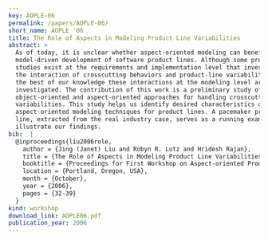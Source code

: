 ```yaml
---
key: AOPLE-06
permalink: /papers/AOPLE-06/
short_name: AOPLE '06
title: The Role of Aspects in Modeling Product Line Variabilities
abstract: >
  As of today, it is unclear whether aspect-oriented modeling can benefit the
  model-driven development of software product lines. Although some preliminary
  studies exist at the requirements and implementation level that investigate
  the interaction of crosscutting behaviors and product-line variabilities, to
  the best of our knowledge these interactions at the modeling level are not yet
  investigated. The contribution of this work is a preliminary study of the
  object-oriented and aspect-oriented approaches for handling crosscutting
  variabilities. This study helps us identify desired characteristics of
  aspect-oriented modeling techniques for product lines. A pacemaker product
  line, extracted from the real industry case, serves as a running example to
  illustrate our findings.
bib:  |
  @inproceedings{liu2006role,
    author = {Jing (Janet) Liu and Robyn R. Lutz and Hridesh Rajan},
    title = {The Role of Aspects in Modeling Product Line Variabilities},
    booktitle = {Proceedings for First Workshop on Aspect-oriented Product Line Engineering (AOPLE-1)},
    location = {Portland, Oregon, USA},
    month = {October},
    year = {2006},
    pages = {32-39}
  }
kind: workshop
download_link: AOPLE06.pdf
publication_year: 2006
---
```

